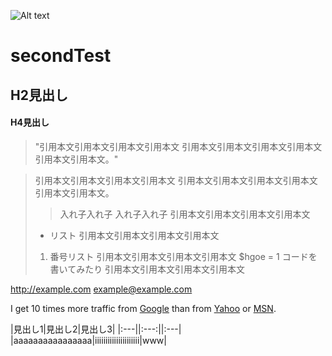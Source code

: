 ![Alt text](https://github.githubassets.com/images/modules/logos_page/Octocat.png)

# secondTest
## H2見出し
#### H4見出し

> "引用本文引用本文引用本文引用本文
引用本文引用本文引用本文引用本文引用本文引用本文。"

> 引用本文引用本文引用本文引用本文
> 引用本文引用本文引用本文引用本文引用本文引用本文。
> > 入れ子入れ子
> > 入れ子入れ子
> 引用本文引用本文引用本文引用本文
> * リスト
> 引用本文引用本文引用本文引用本文
> 1. 番号リスト
> 引用本文引用本文引用本文引用本文
> $hgoe = 1 コードを書いてみたり
> 引用本文引用本文引用本文引用本文

<http://example.com>
<example@example.com>

I get 10 times more traffic from [Google][] than from
[Yahoo][] or [MSN][].

[google]: http://google.com/        "Google"
[yahoo]:  http://search.yahoo.com/  "Yahoo Search"
[msn]:    http://search.msn.com/    "MSN Search"

|見出し1|見出し2|見出し3|
|:---||:---:||:---|
|aaaaaaaaaaaaaaaa|iiiiiiiiiiiiiiiiiiiii|www|